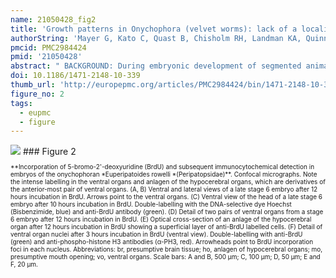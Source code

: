 ```yaml
---
name: 21050428_fig2
title: 'Growth patterns in Onychophora (velvet worms): lack of a localised posterior proliferation zone.'
authorString: 'Mayer G, Kato C, Quast B, Chisholm RH, Landman KA, Quinn LM.'
pmcid: PMC2984424
pmid: '21050428'
abstract: " BACKGROUND: During embryonic development of segmented animals, body segments are thought to arise from the so-called \"posterior growth zone\" and the occurrence of this \"zone\" has been used to support the homology of segmentation between arthropods, annelids, and vertebrates. However, the term \"posterior growth zone\" is used ambiguously in the literature, mostly referring to a region of increased proliferation at the posterior end of the embryo. To determine whether such a localised posterior proliferation zone is an ancestral feature of Panarthropoda (Onychophora + Tardigrada + Arthropoda), we examined cell division patterns in embryos of Onychophora. RESULTS: Using in vivo incorporation of the DNA replication marker BrdU (5-bromo-2'-deoxyuridine) and anti-phospho-histone H3 immunolabelling, we found that a localised posterior region of proliferating cells does not occur at any developmental stage in onychophoran embryos. This contrasts with a localised pattern of cell divisions at the posterior end of annelid embryos, which we used as a positive control. Based on our data, we present a mathematical model, which challenges the paradigm that a localised posterior proliferation zone is necessary for segment patterning in short germ developing arthropods. CONCLUSIONS: Our findings suggest that a posterior proliferation zone was absent in the last common ancestor of Onychophora and Arthropoda. By comparing our data from Onychophora with those from annelids, arthropods, and chordates, we suggest that the occurrence of a \"posterior growth zone\" currently cannot be used to support the homology of segmentation between these three animal groups."
doi: 10.1186/1471-2148-10-339
thumb_url: 'http://europepmc.org/articles/PMC2984424/bin/1471-2148-10-339-2.gif'
figure_no: 2
tags:
  - eupmc
  - figure
---
```

<img src='http://europepmc.org/articles/PMC2984424/bin/1471-2148-10-339-2.jpg' style='max-height: 300px'>
### Figure 2
<p style='font-size: 10px;'>**Incorporation of 5-bromo-2'-deoxyuridine (BrdU) and subsequent immunocytochemical detection in embryos of the onychophoran *Euperipatoides rowelli *(Peripatopsidae)**. Confocal micrographs. Note the intense labelling in the ventral organs and anlagen of the hypocerebral organs, which are derivatives of the anterior-most pair of ventral organs. (A, B) Ventral and lateral views of a late stage 6 embryo after 12 hours incubation in BrdU. Arrows point to the ventral organs. (C) Ventral view of the head of a late stage 6 embryo after 10 hours incubation in BrdU. Double-labelling with the DNA-selective dye Hoechst (Bisbenzimide, blue) and anti-BrdU antibody (green). (D) Detail of two pairs of ventral organs from a stage 6 embryo after 12 hours incubation in BrdU. (E) Optical cross-section of an anlage of the hypocerebral organ after 12 hours incubation in BrdU showing a superficial layer of anti-BrdU labelled cells. (F) Detail of ventral organ nuclei after 3 hours incubation in BrdU (ventral view). Double-labelling with anti-BrdU (green) and anti-phospho-histone H3 antibodies (α-PH3, red). Arrowheads point to BrdU incorporation foci in each nucleus. Abbreviations: br, presumptive brain tissue; ho, anlagen of hypocerebral organs; mo, presumptive mouth opening; vo, ventral organs. Scale bars: A and B, 500 μm; C, 100 μm; D, 50 μm; E and F, 20 μm.</p>